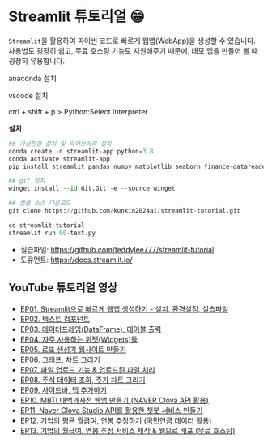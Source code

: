 # Streamlit 튜토리얼 😁

`Streamlit`을 활용하여 파이썬 코드로 빠르게 웹앱(WebApp)을 생성할 수 있습니다.
사용법도 굉장히 쉽고, 무료 호스팅 기능도 지원해주기 때문에, 데모 앱을 만들어 볼 때 굉장히 유용합니다.

anaconda 설치

vscode 설치

ctrl + shift + p  > Python:Select Interpreter


**설치**
```python
## 가상환경 설치 및 라이브러리 설치 
conda create -n streamlit-app python=3.8
conda activate streamlit-app
pip install streamlit pandas numpy matplotlib seaborn finance-datareader

## git 설치
winget install --id Git.Git -e --source winget

## 샘플 소스 다운로드
git clone https://github.com/kunkin2024ai/streamlit-tutorial.git

cd streamlit-tutorial
streamlit run 00-text.py
```

- 실습파일: https://github.com/teddylee777/streamlit-tutorial
- 도큐먼트: https://docs.streamlit.io/

## YouTube 튜토리얼 영상

- [EP01. Streamlit으로 빠르게 웹앱 생성하기 - 설치, 환경설정, 실습파일](https://www.youtube.com/watch?v=Gr5Vuo7TCaE)
- [EP02. 텍스트 컴포넌트](https://youtu.be/CiOfNvp-KmA)
- [EP03. 데이터프레임(DataFrame), 테이블 출력](https://youtu.be/C73XAQJFa1E)
- [EP04. 자주 사용하는 위젯(Widgets)들](https://youtu.be/3CWpFR-EkQc)
- [EP05. 로또 생성기 웹사이트 만들기](https://youtu.be/2mER-EvDWzo)
- [EP06. 그래프, 차트 그리기](https://youtu.be/2424N7ITZvo)
- [EP07. 파일 업로드 기능 & 업로드된 파일 처리](https://youtu.be/L3ExMrinu20)
- [EP08. 주식 데이터 조회, 주가 차트 그리기](https://youtu.be/0PA3XsPwPDg)
- [EP09. 사이드바, 탭 추가하기](https://youtu.be/frdggOd5eNQ)
- [EP10. MBTI 대백과사전 웹앱 만들기 (NAVER Clova API 활용)](https://youtu.be/2tT8-peVTLw)
- [EP11. Naver Clova Studio API를 활용한 챗봇 서비스 만들기](https://youtu.be/sLTe2jMGdYU)
- [EP12. 기업의 평균 월급여, 연봉 추정하기 (국민연금 데이터 활용)](https://youtu.be/-CMZKaoX5Og)
- [EP13. 기업의 월급여, 연봉 추정 서비스 제작 & 웹으로 배포 (무료 호스팅)](https://youtu.be/OpeECxk5c-Q)
